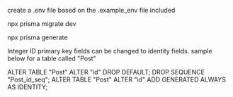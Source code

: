 create a .env file based on the .example_env file included

npx prisma migrate dev

npx prisma generate

Integer ID primary key fields can be changed to identity fields. sample below for a table called "Post"

ALTER TABLE "Post" ALTER "id" DROP DEFAULT;
DROP SEQUENCE "Post_id_seq"; 
ALTER TABLE "Post" ALTER "id" ADD GENERATED ALWAYS AS IDENTITY;